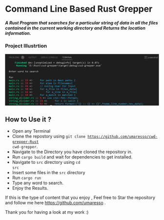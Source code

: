 # Command Line Based Rust Grepper
##### A Rust Program that searches for a particular string of data in all the files contained in the current working directory and Returns the location information.


### Project Illustrtion

![First Image](./cwd-grepper.PNG) 


## How to Use it ?
  
  - Open any Terminal 
  - Clone the repostory using <code>git clone https://github.com/umaresso/cwd-grepper-Rust cwd-grepper</code>.
  - Navigate to the Directory you have cloned the repository in.
  - Run <code>cargo build</code> and wait for dependencies to get installed.
  - Navigate to <code>src</code> directory using <code>cd src</code>
  - Insert some files in the  <code>src</code> directory
  - Run  <code>cargo run</code>
  - Type any word to search.
  - Enjoy the Results.


If this is the type of content that you enjoy , Feel free to Star the repository and follow me here  https://github.com/umaresso .

Thank you for having a look at my work :)

  
